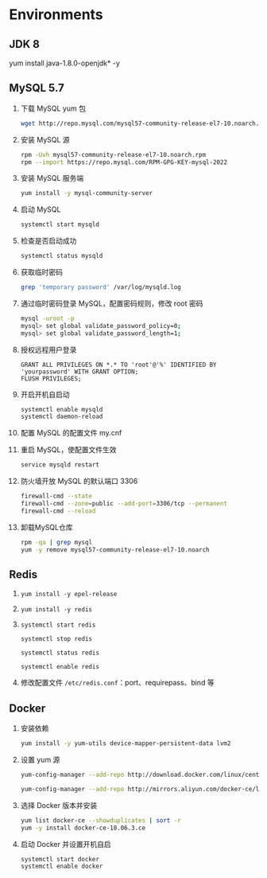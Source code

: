 # Environments

## JDK 8

yum install java-1.8.0-openjdk* -y

## MySQL 5.7

1. 下载 MySQL yum 包

   ```bash
   wget http://repo.mysql.com/mysql57-community-release-el7-10.noarch.rpm
   ```

2. 安装 MySQL 源

   ```bash
   rpm -Uvh mysql57-community-release-el7-10.noarch.rpm
   rpm --import https://repo.mysql.com/RPM-GPG-KEY-mysql-2022
   ```

3. 安装 MySQL 服务端

   ```bash
   yum install -y mysql-community-server
   ```

4. 启动 MySQL

   ```bash
   systemctl start mysqld
   ```

5. 检查是否启动成功

   ```bash
   systemctl status mysqld
   ```

6. 获取临时密码

   ```bash
   grep 'temporary password' /var/log/mysqld.log 
   ```

7. 通过临时密码登录 MySQL，配置密码规则，修改 root 密码

   ```bash
   mysql -uroot -p
   mysql> set global validate_password_policy=0;
   mysql> set global validate_password_length=1;
   ```

8. 授权远程用户登录

   ```mysql
   GRANT ALL PRIVILEGES ON *.* TO 'root'@'%' IDENTIFIED BY 'yourpassword' WITH GRANT OPTION;
   FLUSH PRIVILEGES;
   ```

9. 开启开机自启动

   ```bash
   systemctl enable mysqld
   systemctl daemon-reload
   ```

10. 配置 MySQL 的配置文件 my.cnf

11. 重启 MySQL，使配置文件生效

    ```bash
    service mysqld restart
    ```

12. 防火墙开放 MySQL 的默认端口 3306

    ```bash
    firewall-cmd --state
    firewall-cmd --zone=public --add-port=3306/tcp --permanent
    firewall-cmd --reload
    ```

13. 卸载MySQL仓库

    ```bash
    rpm -qa | grep mysql
    yum -y remove mysql57-community-release-el7-10.noarch
    ```

## Redis

1. `yum install -y epel-release`

2. `yum install -y redis`

3. `systemctl start redis`

   `systemctl stop redis`

   `systemctl status redis`

   `systemctl enable redis`

4. 修改配置文件 `/etc/redis.conf`：port、requirepass、bind 等

## Docker

1. 安装依赖

   ```bash
   yum install -y yum-utils device-mapper-persistent-data lvm2
   ```

2. 设置 yum 源

   ```bash
   yum-config-manager --add-repo http://download.docker.com/linux/centos/docker-ce.repo（中央仓库）
   
   yum-config-manager --add-repo http://mirrors.aliyun.com/docker-ce/linux/centos/docker-ce.repo（阿里仓库）
   ```

3. 选择 Docker 版本并安装

   ```bash
   yum list docker-ce --showduplicates | sort -r
   yum -y install docker-ce-18.06.3.ce
   ```

4. 启动 Docker 并设置开机自启

   ```bash
   systemctl start docker
   systemctl enable docker
   ```

   

   